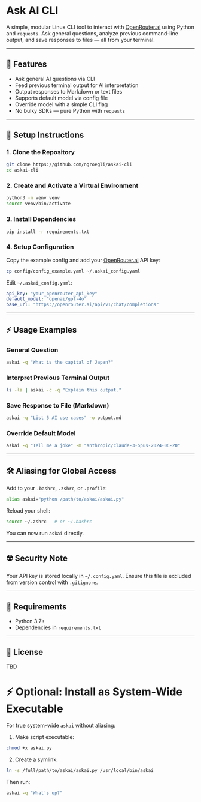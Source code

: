 # Ask AI CLI
A simple, modular Linux CLI tool to interact with [OpenRouter.ai](https://openrouter.ai) using Python and `requests`. Ask general questions, analyze previous command-line output, and save responses to files — all from your terminal.

---

## 🚀 Features

- Ask general AI questions via CLI
- Feed previous terminal output for AI interpretation
- Output responses to Markdown or text files
- Supports default model via config file
- Override model with a simple CLI flag
- No bulky SDKs — pure Python with `requests`

---

## 🔧 Setup Instructions

### 1. Clone the Repository

```bash
git clone https://github.com/ngroegli/askai-cli
cd askai-cli
```

### 2. Create and Activate a Virtual Environment

```bash
python3 -m venv venv
source venv/bin/activate
```

### 3. Install Dependencies

```bash
pip install -r requirements.txt
```

### 4. Setup Configuration

Copy the example config and add your [OpenRouter.ai](https://openrouter.ai) API key:

```bash
cp config/config_example.yaml ~/.askai_config.yaml
```

Edit `~/.askai_config.yaml`:

```yaml
api_key: "your_openrouter_api_key"
default_model: "openai/gpt-4o"
base_url: "https://openrouter.ai/api/v1/chat/completions"
```

---

## ⚡ Usage Examples

### General Question

```bash
askai -q "What is the capital of Japan?"
```

### Interpret Previous Terminal Output

```bash
ls -la | askai -c -q "Explain this output."
```

### Save Response to File (Markdown)

```bash
askai -q "List 5 AI use cases" -o output.md
```

### Override Default Model

```bash
askai -q "Tell me a joke" -m "anthropic/claude-3-opus-2024-06-20"
```

---

## 🛠 Aliasing for Global Access

Add to your `.bashrc`, `.zshrc`, or `.profile`:

```bash
alias askai="python /path/to/askai/askai.py"
```

Reload your shell:

```bash
source ~/.zshrc   # or ~/.bashrc
```

You can now run `askai` directly.

---

## ☢️ Security Note

Your API key is stored locally in `~/.config.yaml`. Ensure this file is excluded from version control with `.gitignore`.

---

## 🧩 Requirements

* Python 3.7+
* Dependencies in `requirements.txt`

---

## 📄 License
TBD

# ⚡ **Optional: Install as System-Wide Executable**

For true system-wide `askai` without aliasing:

1. Make script executable:

```bash
chmod +x askai.py
```

2. Create a symlink:

```bash
ln -s /full/path/to/askai/askai.py /usr/local/bin/askai
```

Then run:

```bash
askai -q "What's up?"
```


